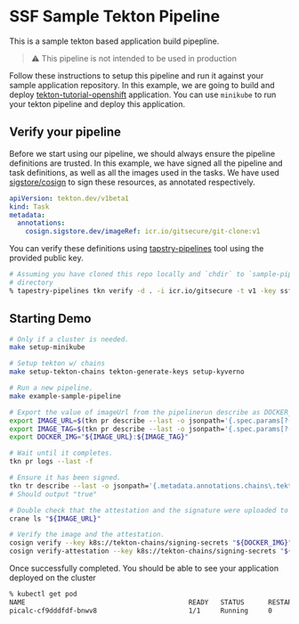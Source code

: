 # SSF Sample Tekton Pipeline

This is a sample tekton based application build pipepline.

> :warning: This pipeline is not intended to be used in production

Follow these instructions to setup this pipeline and run it against your sample
application repository.
In this example, we are going to build and deploy
[tekton-tutorial-openshift](https://github.com/IBM/tekton-tutorial-openshift)
application.
You can use `minikube` to run your tekton pipeline and deploy this application.

## Verify your pipeline

Before we start using our pipeline, we should always ensure the pipeline
definitions are trusted. In this example, we have signed all the pipeline
and task definitions, as well as all the images used in the tasks.
We have used [sigstore/cosign](https://github.com/sigstore/cosign) to sign
these resources, as annotated respectively.

```yaml
apiVersion: tekton.dev/v1beta1
kind: Task
metadata:
  annotations:
    cosign.sigstore.dev/imageRef: icr.io/gitsecure/git-clone:v1
```

You can verify these definitions using
[tapstry-pipelines](https://github.com/tap8stry/tapestry-pipelines) tool using
the provided public key.

```bash
# Assuming you have cloned this repo locally and `chdir` to `sample-pipeline` 
# directory
% tapestry-pipelines tkn verify -d . -i icr.io/gitsecure -t v1 -key ssf-verify.pub
```

## Starting Demo

```bash
# Only if a cluster is needed.
make setup-minikube

# Setup tekton w/ chains
make setup-tekton-chains tekton-generate-keys setup-kyverno

# Run a new pipeline.
make example-sample-pipeline

# Export the value of imageUrl from the pipelinerun describe as DOCKER_IMG:
export IMAGE_URL=$(tkn pr describe --last -o jsonpath='{.spec.params[?(@.name=="imageUrl")].value}')
export IMAGE_TAG=$(tkn pr describe --last -o jsonpath='{.spec.params[?(@.name=="imageTag")].value}')
export DOCKER_IMG="${IMAGE_URL}:${IMAGE_TAG}"

# Wait until it completes.
tkn pr logs --last -f

# Ensure it has been signed.
tkn tr describe --last -o jsonpath='{.metadata.annotations.chains\.tekton\.dev/signed}'
# Should output "true"

# Double check that the attestation and the signature were uploaded to the OCI.
crane ls "${IMAGE_URL}"

# Verify the image and the attestation.
cosign verify --key k8s://tekton-chains/signing-secrets "${DOCKER_IMG}"
cosign verify-attestation --key k8s://tekton-chains/signing-secrets "${DOCKER_IMG}"
```

Once successfully completed. You should be able to see your application
deployed on the cluster

```bash
% kubectl get pod
NAME                                         READY   STATUS      RESTARTS   AGE
picalc-cf9dddfdf-bnwv8                       1/1     Running     0          59m
